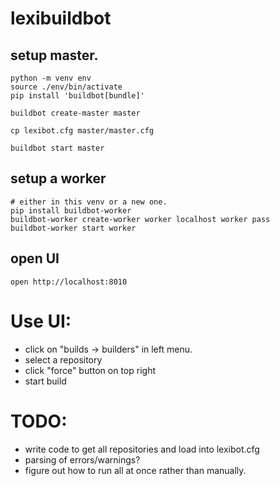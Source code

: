 # lexibuildbot


## setup master.

```shell
python -m venv env
source ./env/bin/activate
pip install 'buildbot[bundle]'

buildbot create-master master

cp lexibot.cfg master/master.cfg

buildbot start master
````

## setup a worker

```shell
# either in this venv or a new one.
pip install buildbot-worker
buildbot-worker create-worker worker localhost worker pass
buildbot-worker start worker
```


## open UI

```shell
open http://localhost:8010
```


# Use UI:

* click on "builds -> builders" in left menu.
* select a repository
* click "force" button on top right
* start build



# TODO:

* write code to get all repositories and load into lexibot.cfg
* parsing of errors/warnings?
* figure out how to run all at once rather than manually. 
